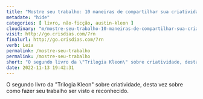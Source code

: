 ```yaml
---
title: "Mostre seu trabalho: 10 maneiras de compartilhar sua criatividade e ser descoberto — Austin Kleon"
metadate: "hide"
categories: [ livro, não-ficção, austin-kleon ]
cloudinary: "m/mostre-seu-trabalho-10-maneiras-de-compartilhar-sua-criatividade-e-ser-descoberto.jpg"
visit: http://go.crisdias.com/7rn
finalurl: http://go.crisdias.com/7rn
verb: Leia
permalink: /mostre-seu-trabalho
permalink: /mostre-seu-trabalho
short: "O segundo livro da \"Trilogia Kleon\" sobre criatividade, desta vez sobre como fazer seu trabalho ser visto e reconhecido."
date: 2022-11-13 19:42:31
---
```

O segundo livro da "Trilogia Kleon" sobre criatividade, desta vez sobre como fazer seu trabalho ser visto e reconhecido.